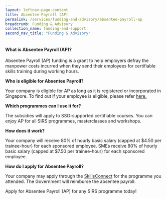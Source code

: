 ```yaml
---
layout: leftnav-page-content 
title: Absentee Payroll (AP)
permalink: /services/funding-and-advisory/absentee-payroll-ap
breadcrumb: Funding & Advisory 
collection_name: funding-and-support
second_nav_title: "Funding & Advisory"
---
```


<h4>What is Absentee Payroll (AP)?</h4>
<p>Absentee Payroll (AP) funding is a grant to help employers defray the manpower costs incurred when they send their employees for certifiable skills training 
during working hours.</p>

<b>Who is eligible for Absentee Payroll?</b>
<p>Your company is eligible for AP as long as it is registered or incorporated in Singapore. To find out if your employee is eligible, please refer 
<a href="https://www.skillsconnect.gov.sg/sop/portal/">here.</a>

<b>Which programmes can I use it for?</b>
<p>The  subsidies  will  apply  to SSG-supported certifiable courses. You can enjoy AP for all SIRS programmes, masterclasses and workshops.</p>

<b>How does it work?</b>
<p>Your company will receive 80% of hourly basic salary (capped at $4.50 per trainee-hour) for each sponsored employee. SMEs receive 80% of hourly basic salary 
(capped at $7.50 per trainee-hour) for each sponsored employee.</p>

<b>How do I apply for Absentee Payroll?</b>
<p>Your company may apply through the <a href="https://www.skillsconnect.gov.sg/sop/portal/">SkillsConnect</a> for the programme you attended. 
The Government will reimburse the absentee payroll.</p>

<p>Apply for Absentee Payroll (AP) for any SIRS programme today!</p>
